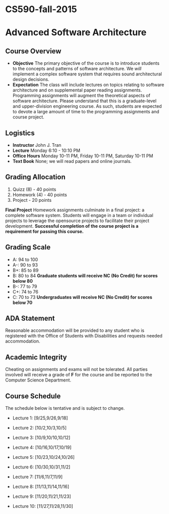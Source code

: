 # CS590-fall-2015

# Advanced Software Architecture

## Course Overview

- **Objective** The primary objective of the course is to introduce students to the concepts and patterns of software architecture.  We _will_ implement a complex software system that requires sound architectural design decisions.
- **Expectation** The class will include lectures on topics relating to software architecture and on supplemental paper reading assignments.  Programming assignments will augment the theoretical aspects of software architecture.  Please understand that this is a graduate-level and upper-division engineering course.  As such, students are expected to devote a large amount of time to the programming assignments and course project.

## Logistics

- **Instructor** John J. Tran
- **Lecture** Monday 6:10 - 10:10 PM 
- **Office Hours** Monday 10-11 PM, Friday 10-11 PM, Saturday 10-11 PM 
- **Text Book**  None; we will read papers and online journals.

## Grading Allocation

1. Quizz (8) - 40 points
2. Homework (4) - 40 points
3. Project - 20 points

**Final Project** Homework assignments culminate in a final project: a complete software system. Students will engage in a team or individual projects to leverage the opensource projects to facilitate their project development. **Successful completion of the course project is a requirement for passing this course.**

## Grading Scale

* A: 94 to 100
* A-: 90 to 93
* B+: 85 to 89
* B: 80 to 84 **Graduate students will receive NC (No Credit) for scores below 80**
* B-: 77 to 79
* C+: 74 to 76
* C: 70 to 73 **Undergraduates will receive NC (No Credit) for scores below 70**

## ADA Statement

Reasonable accommodation will be provided to any student who is registered with the Office of Students with Disabilities and requests needed accommodation.

## Academic Integrity

Cheating on assignments and exams will not be tolerated. All parties involved will receive a grade of **F** for the course and be reported to the Computer Science Department.

## Course Schedule

The schedule below is tentative and is subject to change.

* Lecture 1: [9/25,9/26,9/18] 

* Lecture 2: [10/2,10/3,10/5] 

* Lecture 3: [10/9,10/10,10/12] 

* Lecture 4: [10/16,10/17,10/19]

* Lecture 5: [10/23,10/24,10/26]

* Lecture 6: [10/30,10/31,11/2]

* Lecture 7: [11/6,11/7,11/9]

* Lecture 8: [11/13,11/14,11/16]

* Lecture 9: [11/20,11/21,11/23]

* Lecture 10: [11/27,11/28,11/30]

